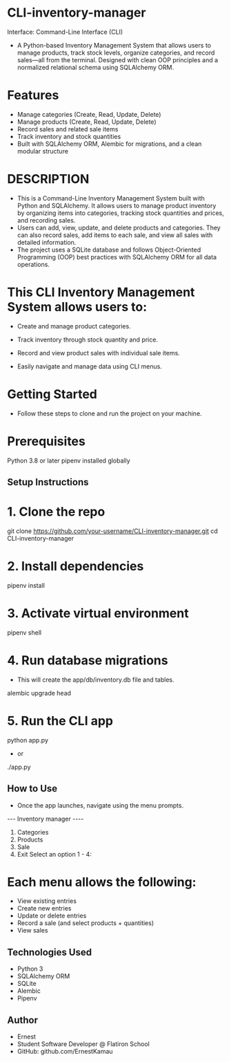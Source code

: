 # CLI-inventory-manager
Interface: Command-Line Interface (CLI)

- A Python-based Inventory Management System that allows users to manage products, track stock levels, organize categories, and record sales—all from the terminal. Designed with clean OOP principles and a normalized relational schema using SQLAlchemy ORM.


# Features
- Manage categories (Create, Read, Update, Delete)
- Manage products (Create, Read, Update, Delete)
- Record sales and related sale items
- Track inventory and stock quantities
- Built with SQLAlchemy ORM, Alembic for migrations, and a clean modular structure


# DESCRIPTION
- This is a Command-Line Inventory Management System built with Python and SQLAlchemy. It allows users to manage product inventory by organizing items into categories, tracking stock quantities and prices, and recording sales.
- Users can add, view, update, and delete products and categories. They can also record sales, add items to each sale, and view all sales with detailed information.
- The project uses a SQLite database and follows Object-Oriented Programming (OOP) best practices with SQLAlchemy ORM for all data operations.


# This CLI Inventory Management System allows users to:
- Create and manage product categories.

- Track inventory through stock quantity and price.

- Record and view product sales with individual sale items.

- Easily navigate and manage data using CLI menus.



# Getting Started
- Follow these steps to clone and run the project on your machine.

# Prerequisites
Python 3.8 or later
pipenv installed globally

## Setup Instructions
# 1. Clone the repo
git clone https://github.com/your-username/CLI-inventory-manager.git
cd CLI-inventory-manager


# 2. Install dependencies
pipenv install

# 3. Activate virtual environment
pipenv shell

# 4. Run database migrations
- This will create the app/db/inventory.db file and tables.

alembic upgrade head


# 5. Run the CLI app
python app.py

- or

./app.py


## How to Use
- Once the app launches, navigate using the menu prompts.

--- Inventory manager ----
1. Categories
2. Products
3. Sale
4. Exit
Select an option 1 - 4:


# Each menu allows the following:
- View existing entries
- Create new entries
- Update or delete entries
- Record a sale (and select products + quantities)
- View sales 

## Technologies Used
- Python 3
- SQLAlchemy ORM
- SQLite
- Alembic
- Pipenv

## Author
- Ernest
- Student Software Developer @ Flatiron School
- GitHub: github.com/ErnestKamau